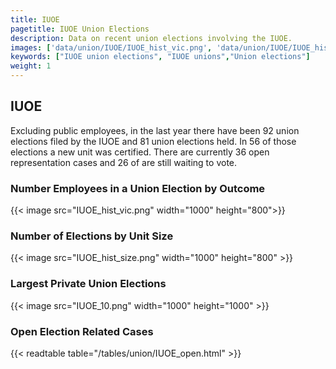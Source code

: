 ```yaml
---
title: IUOE
pagetitle: IUOE Union Elections
description: Data on recent union elections involving the IUOE.
images: ['data/union/IUOE/IUOE_hist_vic.png', 'data/union/IUOE/IUOE_hist_size.png', 'data/union/IUOE/IUOE_10.png']
keywords: ["IUOE union elections", "IUOE unions","Union elections"]
weight: 1
---
```

##  IUOE

Excluding public employees, in the last year there have been 92 union elections filed by the IUOE and 81 union elections held. In 56 of those elections a new unit was certified. There are currently 36 open representation cases and 26 of are still waiting to vote.

### Number Employees in a Union Election by Outcome
{{< image src="IUOE_hist_vic.png" width="1000" height="800">}}

### Number of Elections by Unit Size
{{< image src="IUOE_hist_size.png" width="1000" height="800" >}}

### Largest Private Union Elections
{{< image src="IUOE_10.png" width="1000" height="1000"  >}}

### Open Election Related Cases
{{< readtable table="/tables/union/IUOE_open.html" >}}

